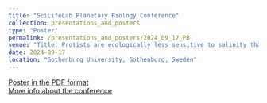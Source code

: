 ```yaml
---
title: "SciLifeLab Planetary Biology Conference"
collection: presentations_and_posters
type: "Poster"
permalink: /presentations_and_posters/2024_09_17_PB
venue: "Title: Protists are ecologically less sensitive to salinity than bacteria"
date: 2024-09-17
location: "Gothenburg University, Gothenburg, Sweden"
---
```


[Poster in the PDF format](/files/KTJ_PB_poster.pdf)  
[More info about the conference](https://www.scilifelab.se/event/planetary-biology-2024-conference-linking-molecules-to-ecosystems/)

  